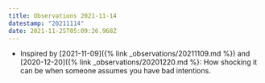 ```yaml
---
title: Observations 2021-11-14
datestamp: "20211114"
date: 2021-11-25T05:09:26.968Z
---
```

- Inspired by [2021-11-09]({% link _observations/20211109.md %}) and [2020-12-20]({% link _observations/20201220.md %}: How shocking it can be when someone assumes you have bad intentions.